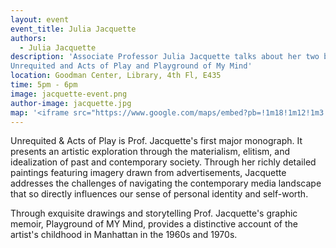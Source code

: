 ```yaml
---
layout: event
event_title: Julia Jacquette
authors:
  - Julia Jacquette
description: 'Associate Professor Julia Jacquette talks about her two books:
Unrequited and Acts of Play and Playground of My Mind'
location: Goodman Center, Library, 4th Fl, E435
time: 5pm - 6pm
image: jacquette-event.png
author-image: jacquette.jpg
map: '<iframe src="https://www.google.com/maps/embed?pb=!1m18!1m12!1m3!1d3022.707284603599!2d-73.99667478412604!3d40.74646604344223!2m3!1f0!2f0!3f0!3m2!1i1024!2i768!4f13.1!3m3!1m2!1s0x89c259a553e272f1%3A0x9a8fe3f0b2bf1474!2sShirley+A.+Goodman+Resource+Center%2C+Fashion+Institute+of+Technology%2C+227+W+27th+St%2C+New+York%2C+NY+10001!5e0!3m2!1sen!2sus!4v1546455243331" width="600" height="450" frameborder="0" style="border:0" allowfullscreen></iframe>'
---
```

Unrequited & Acts of Play is Prof. Jacquette's first major monograph. It presents an artistic exploration through the materialism, elitism, and idealization of past and contemporary society. Through her richly detailed paintings featuring imagery drawn from advertisements, Jacquette addresses the challenges of navigating the contemporary media landscape that so directly influences our sense of personal identity and self-worth.

Through exquisite drawings and storytelling Prof. Jacquette's graphic memoir, Playground of MY Mind, provides a distinctive account of the artist's childhood in Manhattan in the 1960s and 1970s.
